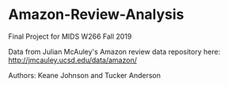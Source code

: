 # Amazon-Review-Analysis
Final Project for MIDS W266 Fall 2019

Data from Julian McAuley's Amazon review data repository here:
http://jmcauley.ucsd.edu/data/amazon/

Authors: Keane Johnson and Tucker Anderson